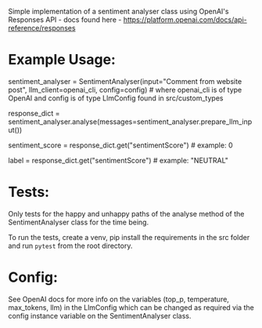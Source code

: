 Simple implementation of a sentiment analyser class using OpenAI's Responses API - docs found here - https://platform.openai.com/docs/api-reference/responses

# Example Usage:
sentiment_analyser = SentimentAnalyser(input="Comment from website post", llm_client=openai_cli, config=config) # where openai_cli is of type OpenAI and config is of type LlmConfig found in src/custom_types

response_dict = sentiment_analyser.analyse(messages=sentiment_analyser.prepare_llm_input())

sentiment_score = response_dict.get("sentimentScore") # example: 0

label = response_dict.get("sentimentScore") # example: "NEUTRAL"

# Tests:
Only tests for the happy and unhappy paths of the analyse method of the SentimentAnalyser class for the time being.

To run the tests, create a venv, pip install the requirements in the src folder and run `pytest` from the root directory.

# Config:
See OpenAI docs for more info on the variables (top_p, temperature, max_tokens, llm) in the LlmConfig which can be changed as required via the config instance variable on the SentimentAnalyser class. 


